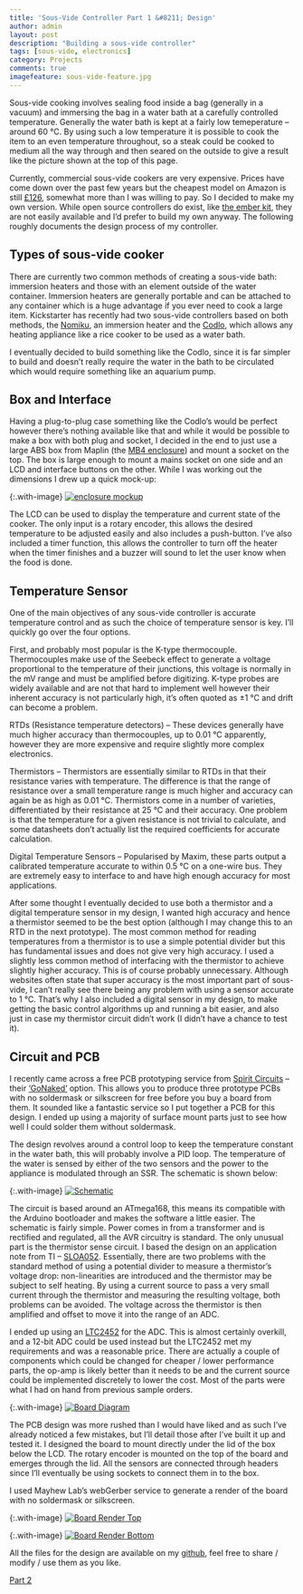 ```yaml
---
title: 'Sous-Vide Controller Part 1 &#8211; Design'
author: admin
layout: post
description: "Building a sous-vide controller"
tags: [sous-vide, electronics]
category: Projects
comments: true
imagefeature: sous-vide-feature.jpg
---
```

Sous-vide cooking involves sealing food inside a bag (generally in a vacuum) and immersing the bag in a water bath at a carefully controlled temperature. Generally the water bath is kept at a fairly low temeperature &#8211; around 60 °C. By using such a low temperature it is possible to cook the item to an even temperature throughout, so a steak could be cooked to medium all the way through and then seared on the outside to give a result like the picture shown at the top of this page.

Currently, commercial sous-vide cookers are very expensive. Prices have come down over the past few years but the cheapest model on Amazon is still [£126][1], somewhat more than I was willing to pay. So I decided to make my own version. While open source controllers do exist, like [the ember kit][2], they are not easily available and I&#8217;d prefer to build my own anyway. The following roughly documents the design process of my controller.

## Types of sous-vide cooker

There are currently two common methods of creating a sous-vide bath: immersion heaters and those with an element outside of the water container. Immersion heaters are generally portable and can be attached to any container which is a huge advantage if you ever need to cook a large item. Kickstarter has recently had two sous-vide controllers based on both methods, the [Nomiku][3], an immersion heater and the [Codlo][4], which allows any heating appliance like a rice cooker to be used as a water bath. 

I eventually decided to build something like the Codlo, since it is far simpler to build and doesn&#8217;t really require the water in the bath to be circulated which would require something like an aquarium pump.

## Box and Interface

Having a plug-to-plug case something like the Codlo&#8217;s would be perfect however there&#8217;s nothing available like that and while it would be possible to make a box with both plug and socket, I decided in the end to just use a large ABS box from Maplin (the [MB4 enclosure][5]) and mount a socket on the top. The box is large enough to mount a mains socket on one side and an LCD and interface buttons on the other. While I was working out the dimensions I drew up a quick mock-up:

{:.with-image}
[![enclosure mockup][18]][19]



The LCD can be used to display the temperature and current state of the cooker. The only input is a rotary encoder, this allows the desired temperature to be adjusted easily and also includes a push-button. I&#8217;ve also included a timer function, this allows the controller to turn off the heater when the timer finishes and a buzzer will sound to let the user know when the food is done.

## Temperature Sensor

One of the main objectives of any sous-vide controller is accurate temperature control and as such the choice of temperature sensor is key. I&#8217;ll quickly go over the four options.

First, and probably most popular is the K-type thermocouple. Thermocouples make use of the Seebeck effect to generate a voltage proportional to the temperature of their junctions, this voltage is normally in the mV range and must be amplified before digitizing. K-type probes are widely available and are not that hard to implement well however their inherent accuracy is not particularly high, it&#8217;s often quoted as ±1 °C and drift can become a problem.

RTDs (Resistance temperature detectors) &#8211; These devices generally have much higher accuracy than thermocouples, up to 0.01 °C apparently, however they are more expensive and require slightly more complex electronics.

Thermistors &#8211; Thermistors are essentially similar to RTDs in that their resistance varies with temperature. The difference is that the range of resistance over a small temperature range is much higher and accuracy can again be as high as 0.01 °C. Thermistors come in a number of varieties, differentiated by their resistance at 25 °C and their accuracy. One problem is that the temperature for a given resistance is not trivial to calculate, and some datasheets don&#8217;t actually list the required coefficients for accurate calculation.

Digital Temperature Sensors &#8211; Popularised by Maxim, these parts output a calibrated temperature accurate to within 0.5 °C on a one-wire bus. They are extremely easy to interface to and have high enough accuracy for most applications.

After some thought I eventually decided to use both a thermistor and a digital temperature sensor in my design, I wanted high accuracy and hence a thermistor seemed to be the best option (although I may change this to an RTD in the next prototype). The most common method for reading temperatures from a thermistor is to use a simple potential divider but this has fundamental issues and does not give very high accuracy. I used a slightly less common method of interfacing with the thermistor to achieve slightly higher accuracy. This is of course probably unnecessary. Although websites often state that super accuracy is the most important part of sous-vide, I can&#8217;t really see there being any problem with using a sensor accurate to 1 °C. That&#8217;s why I also included a digital sensor in my design, to make getting the basic control algorithms up and running a bit easier, and also just in case my thermistor circuit didn&#8217;t work (I didn&#8217;t have a chance to test it). 

## Circuit and PCB

I recently came across a free PCB prototyping service from [Spirit Circuits][7] &#8211; their [&#8216;GoNaked&#8217;][8] option. This allows you to produce three prototype PCBs with no soldermask or silkscreen for free before you buy a board from them. It sounded like a fantastic service so I put together a PCB for this design. I ended up using a majority of surface mount parts just to see how well I could solder them without soldermask.

The design revolves around a control loop to keep the temperature constant in the water bath, this will probably involve a PID loop. The temperature of the water is sensed by either of the two sensors and the power to the appliance is modulated through an SSR. The schematic is shown below:

{:.with-image}
[![Schematic][20]][21]

The circuit is based around an ATmega168, this means its compatible with the Arduino bootloader and makes the software a little easier. The schematic is fairly simple. Power comes in from a transformer and is rectified and regulated, all the AVR circuitry is standard. The only unusual part is the thermistor sense circuit. I based the design on an application note from TI &#8211; [SLOA052][10]. Essentially, there are two problems with the standard method of using a potential divider to measure a thermistor&#8217;s voltage drop: non-linearities are introduced and the thermistor may be subject to self heating. By using a current source to pass a very small current through the thermistor and measuring the resulting voltage, both problems can be avoided. The voltage across the thermistor is then amplified and offset to move it into the range of an ADC.

I ended up using an [LTC2452][11] for the ADC. This is almost certainly overkill, and a 12-bit ADC could be used instead but the LTC2452 met my requirements and was a reasonable price. There are actually a couple of components which could be changed for cheaper / lower performance parts, the op-amp is likely better than it needs to be and the current source could be implemented discretely to lower the cost. Most of the parts were what I had on hand from previous sample orders.

{:.with-image}
[![Board Diagram][22]][23]


The PCB design was more rushed than I would have liked and as such I&#8217;ve already noticed a few mistakes, but I&#8217;ll detail those after I&#8217;ve built it up and tested it. I designed the board to mount directly under the lid of the box below the LCD. The rotary encoder is mounted on the top of the board and emerges through the lid. All the sensors are connected through headers since I&#8217;ll eventually be using sockets to connect them in to the box.

I used Mayhew Lab&#8217;s webGerber service to generate a render of the board with no soldermask or silkscreen.

{:.with-image}
[![Board Render Top][24]][25]

{:.with-image}
[![Board Render Bottom][26]][27]

All the files for the design are available on my [github][15], feel free to share / modify / use them as you like.

[Part 2][16]

 [1]: http://www.amazon.co.uk/SousVide-Water-Oven-Bath-Cooking/dp/B00AQ8ZZQU/ "Sous-vide Water Oven"
 [2]: http://lowereastkitchen.com "Lower East Kitchen - Ember Kit"
 [3]: http://nomiku.com
 [4]: http://www.kickstarter.com/projects/codlo/codlo-a-powerful-compact-controller-for-sous-vide
 [5]: http://www.maplin.co.uk/mb-plastic-boxes-1676
 [7]: http://www.spiritcircuits.com
 [8]: http://www.spiritcircuits.com/services/go-naked
 [10]: http://www.ti.com/general/docs/litabsmultiplefilelist.tsp?literatureNumber=sloa052
 [11]: http://www.linear.com/docs/26279
 [15]: http://github.com/bitdivision/sous-vide
 [16]: {{site.url}}/projects/sous-vide-part-2 "Sous-Vide Controller Part 2 – Building and Testing"
 [18]: {{site.url}}/images/sous-vide-1/mockup-700x433.png "A mockup of the enclosure's front panel"
 [19]: {{site.url}}/images/sous-vide-1/mockup.png
 [20]: {{site.url}}/images/sous-vide-1/schematic-700x453.png "Schematic"
 [21]: {{site.url}}/images/sous-vide-1/schematic.png
 [22]: {{site.url}}/images/sous-vide-1/board-700x470.png "The layout of the PCB"
 [23]: {{site.url}}/images/sous-vide-1/board.png
 [24]: {{site.url}}/images/sous-vide-1/board-top-copper_CROPPED1-700x473.png "A render of the top copper layer on the pcb"
 [25]: {{site.url}}/images/sous-vide-1/board-top-copper_CROPPED1.png
 [26]: {{site.url}}/images/sous-vide-1/board-bottom-copper_CROPPED-700x472.png "A render of the bottom copper layer on the PCB"
 [27]: {{site.url}}/images/sous-vide-1/board-bottom-copper_CROPPED.png



